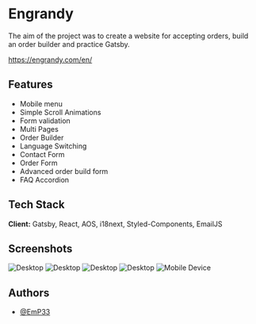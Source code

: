 
# Engrandy

The aim of the project was to create a website for accepting
orders, build an order builder and practice Gatsby.

https://engrandy.com/en/

## Features

- Mobile menu
- Simple Scroll Animations
- Form validation
- Multi Pages
- Order Builder
- Language Switching
- Contact Form
- Order Form
- Advanced order build form
- FAQ Accordion


## Tech Stack

**Client:** Gatsby, React, AOS, i18next, Styled-Components, EmailJS





## Screenshots

![Desktop](https://res.cloudinary.com/dtbemnmn4/image/upload/v1666333655/1666333459162_njneow.webp)
![Desktop](https://res.cloudinary.com/dtbemnmn4/image/upload/v1666333655/1666333456891_mjrehr.webp)
![Desktop](https://res.cloudinary.com/dtbemnmn4/image/upload/v1666333655/1666333454770_jxedlm.webp)
![Desktop](https://res.cloudinary.com/dtbemnmn4/image/upload/v1666333655/1666333451850_i15fss.webp)
![Mobile Device](https://res.cloudinary.com/dtbemnmn4/image/upload/v1666333656/ture-engrandy-en-2022-10-21-08_25_12_w60yqa.webp)


## Authors

- [@EmP33](https://github.com/EmP33)

